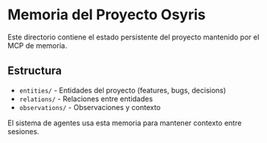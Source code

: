 # Memoria del Proyecto Osyris

Este directorio contiene el estado persistente del proyecto mantenido por el MCP de memoria.

## Estructura
- `entities/` - Entidades del proyecto (features, bugs, decisions)
- `relations/` - Relaciones entre entidades
- `observations/` - Observaciones y contexto

El sistema de agentes usa esta memoria para mantener contexto entre sesiones.
